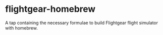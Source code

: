 flightgear-homebrew
===================

A tap containing the necessary formulae to build Flightgear flight simulator with homebrew.
